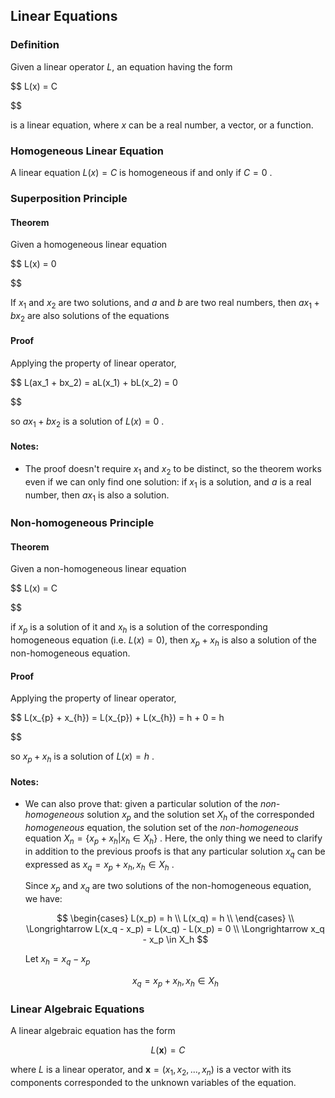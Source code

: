 ## Linear Equations

### Definition

Given a linear operator $L$, an equation having the form

$$
L(x) = C

$$

is a linear equation, where $x$ can be a real number, a vector, or a function.

### Homogeneous Linear Equation

A linear equation $L(x) = C$ is homogeneous if and only if $C=0$ .

### Superposition Principle

#### Theorem

Given a homogeneous linear equation

$$
L(x) = 0

$$

If $x_{1}$ and $x_{2}$ are two solutions, and $a$ and $b$ are two real numbers, then $ax_{1} + bx_{2}$ are also solutions of the equations

#### Proof

Applying the property of linear operator,

$$
L(ax_1 + bx_2) = aL(x_1) + bL(x_2) = 0

$$

so $ax_{1} + bx_{2}$ is a solution of $L(x) = 0$ .

#### Notes:

- The proof doesn't require $x_{1}$ and $x_{2}$ to be distinct, so the theorem works even if we can only find one solution: if $x_{1}$ is a solution, and $a$ is a real number, then $ax_{1}$ is also a solution.

### Non-homogeneous Principle

#### Theorem

Given a non-homogeneous linear equation

$$
L(x) = C

$$

if $x_{p}$ is a solution of it and $x_{h}$ is a solution of the corresponding homogeneous equation (i.e. $L(x) = 0$), then $x_{p} + x_{h}$ is also a solution of the non-homogeneous equation.

#### Proof

Applying the property of linear operator,

$$
L(x_{p} + x_{h}) = L(x_{p}) + L(x_{h}) = h + 0 = h

$$

so $x_{p} + x_{h}$ is a solution of $L(x) = h$ .

#### Notes:

- We can also prove that: given a particular solution of the *non-homogeneous* solution $x_{p}$ and the solution set $X_h$ of the corresponded *homogeneous* equation,  the solution set of the *non-homogeneous* equation $X_n = \{x_{p} + x_{h}|x_{h}\in X_h\}$ . Here, the only thing we need to clarify in addition to the previous proofs is that any particular solution $x_q$ can be expressed as $x_q = x_{p} + x_{h}, x_{h}\in X_h$ .
  
  Since $x_p$ and $x_q$ are two solutions of the non-homogeneous equation, we have:
  
  $$
  \begin{cases}
L(x_p) = h \\
L(x_q) = h \\
\end{cases} \\
\Longrightarrow L(x_q - x_p) = L(x_q) - L(x_p) = 0 \\
\Longrightarrow x_q - x_p \in X_h
  $$
  
  Let $x_h = x_q - x_p$
  
  $$
  x_q = x_{p} + x_{h}, x_{h}\in X_h
  $$

### Linear Algebraic Equations

A linear algebraic equation has the form

$$
L(\boldsymbol{x}) = C
$$

where $L$ is a linear operator, and $\boldsymbol{x} = (x_{1},x_{2},...,x_{n})$ is a vector with its components corresponded to the unknown variables of the equation.
